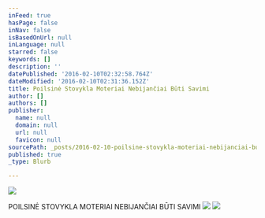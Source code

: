 ```yaml
---
inFeed: true
hasPage: false
inNav: false
isBasedOnUrl: null
inLanguage: null
starred: false
keywords: []
description: ''
datePublished: '2016-02-10T02:32:58.764Z'
dateModified: '2016-02-10T02:31:36.152Z'
title: Poilsinė Stovykla Moteriai Nebijančiai Būti Savimi
author: []
authors: []
publisher:
  name: null
  domain: null
  url: null
  favicon: null
sourcePath: _posts/2016-02-10-poilsine-stovykla-moteriai-nebijanciai-buti-savimi.md
published: true
_type: Blurb

---
```

![](https://the-grid-user-content.s3-us-west-2.amazonaws.com/0cb0cefd-c662-4d43-a6a3-ae46a85feffc.jpg)

POILSINĖ STOVYKLA MOTERIAI NEBIJANČIAI BŪTI SAVIMI
![](https://the-grid-user-content.s3-us-west-2.amazonaws.com/06c978c0-d478-41f5-a1d9-51a6c8e9895f.jpg)
![](https://the-grid-user-content.s3-us-west-2.amazonaws.com/e615719b-3c84-4e49-a0c4-4fbff54c68fe.jpg)